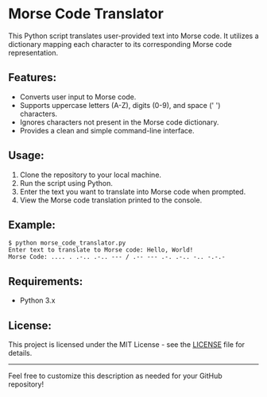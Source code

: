 # Morse Code Translator

This Python script translates user-provided text into Morse code. It utilizes a dictionary mapping each character to its corresponding Morse code representation. 

## Features:
- Converts user input to Morse code.
- Supports uppercase letters (A-Z), digits (0-9), and space (' ') characters.
- Ignores characters not present in the Morse code dictionary.
- Provides a clean and simple command-line interface.

## Usage:
1. Clone the repository to your local machine.
2. Run the script using Python.
3. Enter the text you want to translate into Morse code when prompted.
4. View the Morse code translation printed to the console.

## Example:
```
$ python morse_code_translator.py
Enter text to translate to Morse code: Hello, World!
Morse Code: .... . .-.. .-.. --- / .-- --- .-. .-.. -.. -.-.-
```

## Requirements:
- Python 3.x

## License:
This project is licensed under the MIT License - see the [LICENSE](LICENSE) file for details.

---

Feel free to customize this description as needed for your GitHub repository!
